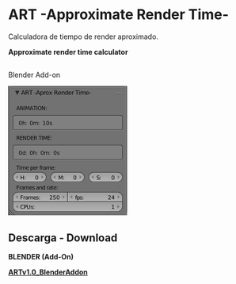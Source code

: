 ART -Approximate Render Time-
=

Calculadora de tiempo de render aproximado.

**Approximate render time calculator**

##

Blender Add-on

![](https://github.com/eLeDeTe-LoDeTanda/ART/blob/master/BlenderAddon/ART_Blenderaddon.png)


## Descarga - Download


**BLENDER (Add-On)**

**[ARTv1.0_BlenderAddon](https://raw.githubusercontent.com/eLeDeTe-LoDeTanda/ART/master/BlenderAddon/art.py)**
